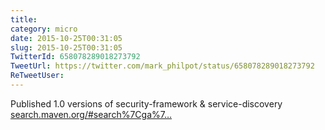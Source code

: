 ```yaml
---
title: 
category: micro
date: 2015-10-25T00:31:05
slug: 2015-10-25T00:31:05
TwitterId: 658078289018273792
TweetUrl: https://twitter.com/mark_philpot/status/658078289018273792
ReTweetUser: 
---
```


Published 1.0 versions of security-framework &amp; service-discovery [search.maven.org/#search%7Cga%7…](http://search.maven.org/#search%7Cga%7C1%7Ccom.daedafusion)